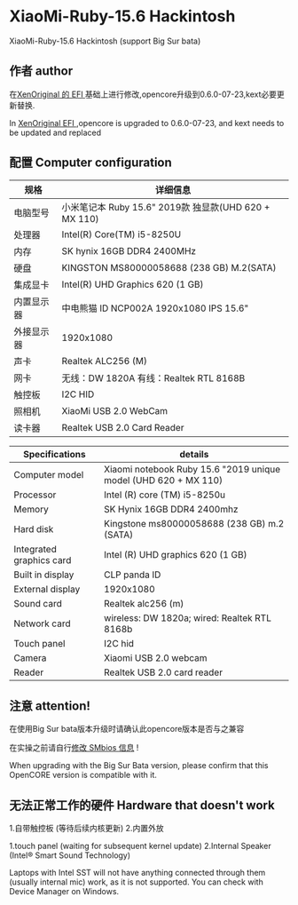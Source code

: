 # XiaoMi-Ruby-15.6 Hackintosh
XiaoMi-Ruby-15.6 Hackintosh   (support Big Sur bata)
## 作者 author
在[XenOriginal 的 EFI ](https://github.com/XenOriginal/XiaoMi-Ruby-15.6-UMA-only)基础上进行修改,opencore升级到0.6.0-07-23,kext必要更新替换.

In [XenOriginal EFI ](https://github.com/XenOriginal/XiaoMi-Ruby-15.6-UMA-only),opencore is upgraded to 0.6.0-07-23, and kext needs to be updated and replaced
## 配置 Computer configuration

| 规格     | 详细信息                                   							  					|
| -------- | ---------------------------------------------------------					|
| 电脑型号 | 小米笔记本 Ruby 15.6" 2019款 独显款(UHD 620 + MX 110)      				|
| 处理器  | Intel(R) Core(TM) i5-8250U                      							|
| 内存  | SK hynix 16GB DDR4 2400MHz												|
| 硬盘  | KINGSTON MS80000058688  (238 GB)	M.2(SATA)								|
| 集成显卡  | Intel(R) UHD Graphics 620  (1 GB)          					|
| 内置显示器  | 中电熊猫 ID	NCP002A 1920x1080 IPS 15.6"					|
| 外接显示器  | 1920x1080 							        								|
| 声卡     | Realtek ALC256 (M) 											|
| 网卡     | 无线：DW 1820A	有线：Realtek RTL 8168B				                		|
| 触控板   | I2C HID 																	|
| 照相机   | XiaoMi USB 2.0 WebCam 														|
| 读卡器   | Realtek USB 2.0 Card Reader 												|

|Specifications | details|
| -------- | ---------------------------------------------------------					|
|Computer model | Xiaomi notebook Ruby 15.6 "2019 unique model (UHD 620 + MX 110)|
|Processor | Intel (R) core (TM) i5-8250u|
|Memory | SK Hynix 16GB DDR4 2400mhz|
|Hard disk | Kingstone ms80000058688 (238 GB) m.2 (SATA)|
|Integrated graphics card | Intel (R) UHD graphics 620 (1 GB)|
|Built in display | CLP panda ID | ncp002a 1920x1080 IPS 15.6 "|
|External display | 1920x1080|
|Sound card | Realtek alc256 (m)|
|Network card | wireless: DW 1820a; wired: Realtek RTL 8168b|
|Touch panel | I2C hid|
|Camera | Xiaomi USB 2.0 webcam|
|Reader | Realtek USB 2.0 card reader|
## 注意 attention!
在使用Big Sur bata版本升级时请确认此opencore版本是否与之兼容

在实操之前请自行[修改 SMbios 信息](https://github.com/corpnewt/GenSMBIOS) !

When upgrading with the Big Sur Bata version, please confirm that this OpenCORE version is compatible with it.

## 无法正常工作的硬件 Hardware that doesn't work
1.自带触控板 (等待后续内核更新)
2.内置外放 

1.touch panel (waiting for subsequent kernel update)
2.Internal Speaker (Intel® Smart Sound Technology)

Laptops with Intel SST will not have anything connected through them (usually internal mic) work, as it is not supported. You can check with Device Manager on Windows.
